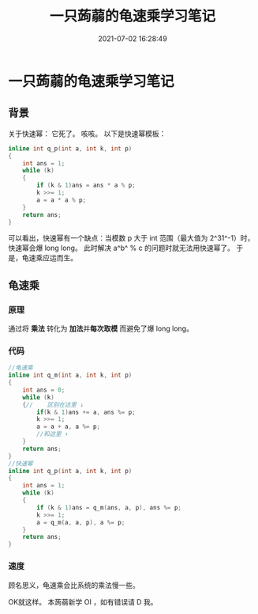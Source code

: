 ﻿---
title: 一只蒟蒻的龟速乘学习笔记
date: 2021-07-02 16:28:49
tags: 
- c++
- 数论 
- 算法
categories: 一只蒟蒻的c++学习笔记
---
# 一只蒟蒻的龟速乘学习笔记
## 背景
关于快速幂：
它死了。
咳咳。<!--more-->
以下是快速幂模板：
```cpp
inline int q_p(int a, int k, int p) 
{
	int ans = 1;
	while (k) 
	{
		if (k & 1)ans = ans * a % p;
		k >>= 1;
		a = a * a % p;
	}
	return ans;
}
```
可以看出，快速幂有一个缺点：当模数 p 大于 int 范围（最大值为 2^31^-1）时，快速幂会爆 long long。
此时解决 a^b^ % c 的问题时就无法用快速幂了。
于是，龟速乘应运而生。
## 龟速乘
### 原理
通过将 **乘法** 转化为 **加法**并**每次取模** 而避免了爆 long long。
### 代码
```cpp
//龟速乘
inline int q_m(int a, int k, int p)
{
	int ans = 0;
	while (k)
	{//    区别在这里 ↓
		if(k & 1)ans += a, ans %= p;
		k >>= 1;
		a = a + a, a %= p;
		//和这里 ↑
	}
	return ans;
}
//快速幂
inline int q_p(int a, int k, int p) 
{
	int ans = 1;
	while (k) 
	{
		if (k & 1)ans = q_m(ans, a, p), ans %= p;
		k >>= 1;
		a = q_m(a, a, p), a %= p;
	}
	return ans;
}
```
### 速度
顾名思义，龟速乘会比系统的乘法慢一些。

OK就这样。
本蒟蒻新学 OI ，如有错误请 D 我。